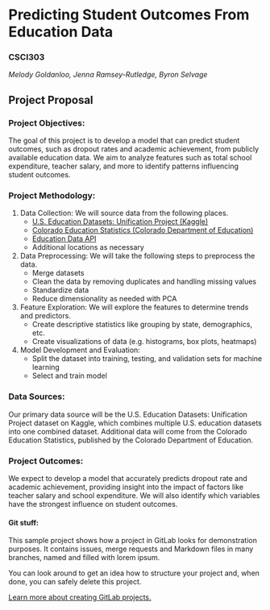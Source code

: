# Predicting Student Outcomes From Education Data
### CSCI303 
*Melody Goldanloo, Jenna Ramsey-Rutledge, Byron Selvage*

## Project Proposal
### Project Objectives:
The goal of this project is to develop a model that can predict student outcomes, such as dropout rates and academic achievement, from publicly available education data. We aim to analyze features such as total school expenditure, teacher salary, and more to identify patterns influencing student outcomes. 
### Project Methodology:
1. Data Collection: We will source data from the following places.
    - [U.S. Education Datasets: Unification Project (Kaggle)](https://www.kaggle.com/datasets/noriuk/us-education-datasets-unification-project)
   - [Colorado Education Statistics (Colorado Department of Education)](https://www.cde.state.co.us/cdereval)
   - [Education Data API](https://educationdata.urban.org/data-explorer)
   - Additional locations as necessary
2. Data Preprocessing: We will take the following steps to preprocess the data.
   - Merge datasets
   - Clean the data by removing duplicates and handling missing values
   - Standardize data
   - Reduce dimensionality as needed with PCA
3. Feature Exploration: We will explore the features to determine trends and predictors.
   - Create descriptive statistics like grouping by state, demographics, etc.
   - Create visualizations of data (e.g. histograms, box plots, heatmaps) 
4. Model Development and Evaluation:
   - Split the dataset into training, testing, and validation sets for machine learning
   - Select and train model
### Data Sources:
Our primary data source will be the U.S. Education Datasets: Unification Project dataset on Kaggle, which combines multiple U.S. education datasets into one combined dataset. Additional data will come from the Colorado Education Statistics, published by the Colorado Department of Education. 
### Project Outcomes:
We expect to develop a model that accurately predicts dropout rate and academic achievement, providing insight into the impact of factors like teacher salary and school expenditure. We will also identify which variables have the strongest influence on student outcomes.


#### Git stuff:

This sample project shows how a project in GitLab looks for demonstration purposes. It contains issues, merge requests and Markdown files in many branches,
named and filled with lorem ipsum.

You can look around to get an idea how to structure your project and, when done, you can safely delete this project.

[Learn more about creating GitLab projects.](https://docs.gitlab.com/ee/gitlab-basics/create-project.html)

